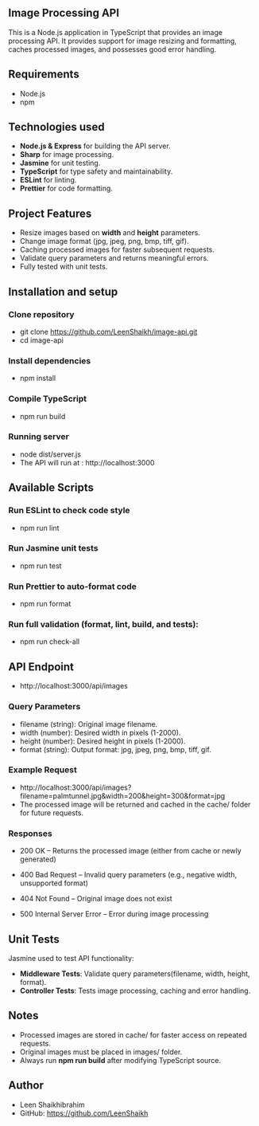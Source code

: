 ## Image Processing API

This is a Node.js application in TypeScript that provides an image processing API.
It provides support for image resizing and formatting, caches processed images, and possesses good error handling.

## Requirements

- Node.js
- npm

## Technologies used

- **Node.js & Express** for building the API server.
- **Sharp** for image processing.
- **Jasmine** for unit testing.
- **TypeScript** for type safety and maintainability.
- **ESLint** for linting.
- **Prettier** for code formatting.

## Project Features

- Resize images based on **width** and **height** parameters.
- Change image format (jpg, jpeg, png, bmp, tiff, gif).
- Caching processed images for faster subsequent requests.
- Validate query parameters and returns meaningful errors.
- Fully tested with unit tests.

## Installation and setup

### Clone repository

- git clone https://github.com/LeenShaikh/image-api.git
- cd image-api

### Install dependencies

- npm install

### Compile TypeScript

- npm run build

### Running server

- node dist/server.js
- The API will run at : http://localhost:3000

## Available Scripts

### Run ESLint to check code style

- npm run lint

### Run Jasmine unit tests

- npm run test

### Run Prettier to auto-format code

- npm run format

### Run full validation (format, lint, build, and tests):

- npm run check-all

## API Endpoint

- http://localhost:3000/api/images

### Query Parameters

- filename (string): Original image filename.
- width (number): Desired width in pixels (1-2000).
- height (number): Desired height in pixels (1-2000).
- format (string): Output format: jpg, jpeg, png, bmp, tiff, gif.

### Example Request

- http://localhost:3000/api/images?filename=palmtunnel.jpg&width=200&height=300&format=jpg
- The processed image will be returned and cached in the cache/ folder for future requests.

### Responses

- 200 OK – Returns the processed image (either from cache or newly generated)

- 400 Bad Request – Invalid query parameters (e.g., negative width, unsupported format)

- 404 Not Found – Original image does not exist

- 500 Internal Server Error – Error during image processing

## Unit Tests

Jasmine used to test API functionality:

- **Middleware Tests**: Validate query parameters(filename, width, height, format).
- **Controller Tests**: Tests image processing, caching and error handling.

## Notes

- Processed images are stored in cache/ for faster access on repeated requests.
- Original images must be placed in images/ folder.
- Always run **npm run build** after modifying TypeScript source.

## Author

- Leen Shaikhibrahim
- GitHub: https://github.com/LeenShaikh
